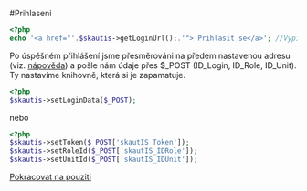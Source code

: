 #Prihlaseni
```php
<?php
echo '<a href="'.$skautis->getLoginUrl();.'"> Prihlasit se</a>'; //Vypise odkaz pro prihlaseni do skautisu
```

Po úspěšném přihlášení jsme přesměrováni na předem nastavenou adresu (viz. [nápověda](http://is.skaut.cz/napoveda/programatori.3-naprogramovani-obslouzeni-uspesneho-prihlaseni-a-odhlaseni.ashx#Hodnoty_zaslan%C3%A9_webov%C3%A9_str%C3%A1nce_po_%C3%BAsp%C4%9B%C5%A1n%C3%A9m_p%C5%99ihl%C3%A1%C5%A1en%C3%AD_u%C5%BEivatele_0)) a pošle nám údaje přes $_POST
(ID_Login, ID_Role, ID_Unit). Ty nastavíme knihovně, která si je zapamatuje.


```php
<?php
$skautis->setLoginData($_POST);
```

nebo

```php
<?php
$skautis->setToken($_POST['skautIS_Token']);
$skautis->setRoleId($_POST['skautIS_IDRole']);
$skautis->setUnitId($_POST['skautIS_IDUnit']);
```

[Pokracovat na pouziti](./pouziti.md)


